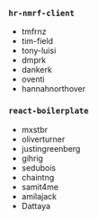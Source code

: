 ### `hr-nmrf-client`
- tmfrnz
- tim-field
- tony-luisi
- dmprk
- dankerk
- oventi
- hannahnorthover

### `react-boilerplate`
- mxstbr
- oliverturner
- justingreenberg
- gihrig
- sedubois
- chaintng
- samit4me
- amilajack
- Dattaya
